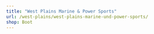 ```yaml
---
title: "West Plains Marine & Power Sports"
url: /west-plains/west-plains-marine-und-power-sports/
shop: Boot
---
```

